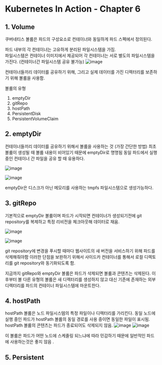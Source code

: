 
# Kubernetes In Action - Chapter 6
## 1. Volume
쿠버네티스 볼륨은 파드의 구성요소로 컨테이너와 동일하게 파드 스펙에서 정의된다.

파드 내부의 각 컨테이너는 고유하게 분리된 파일시스템을 가짐.  
파일시스템은 컨테이너 이미지에서 제공되어 각 컨테이너는 서로 별도의 파일시스템을 가진다. (컨테이너간 파일시스템 공유 불가능)
![image](https://user-images.githubusercontent.com/98390642/156348472-18a22c78-cb15-435c-b022-28f146622e23.png)


컨테이너들끼리 데이터를 공유하기 위해, 그리고 실제 데이터를 가진 디렉터리를 보존하기 위해 볼륨을 사용함.

볼륨의 유형
1. emptyDir
2. gitRepo
3. hostPath
4. PersistentDisk
5. PersistentVolumeClaim

## 2. emptyDir
컨테이너들끼리 데이터를 공유하기 위해서 볼륨을 사용하는 것 (가장 간단한 방법)
최초 볼륨이 생성될 때 볼륨 내용이 비어있기 때문에 emptyDir로 명명됨
동일 파드에서 실행 중인 컨테이너 간 파일을 공유 할 때 유용하다.

![image](https://user-images.githubusercontent.com/98390642/156348937-22f67148-4f39-4072-a674-ac61ebbddd26.png)

![image](https://user-images.githubusercontent.com/98390642/156349340-05a0c119-8a20-4d47-8f4f-541d1f5256f1.png)

emptyDir은 디스크가 아닌 메모리를 사용하는 tmpfs 파일시스템으로 생성가능하다.

## 3. gitRepo
기본적으로 emptyDir 볼륨이며 파드가 시작되면 컨테이너가 생성되기전에 git repository를 복제하고 특정 리비전을 체크아웃해 데이터로 채움.

![image](https://user-images.githubusercontent.com/98390642/156350008-6761b2d0-4e11-4b9f-9420-68773ec5dc3d.png)

![image](https://user-images.githubusercontent.com/98390642/156350192-139557eb-79c7-4da4-be26-2c5bfc51b447.png)

git repository에 변경을 푸시할 때마다 웹사이트의 새 버전을 서비스하기 위해 파드를 삭제해줘야함
이러한 단점을 보완하기 위해서 사이드카 컨테이너를 통해서 로컬 디렉토리를 git repository와 동기화되도록 함.

지금까지 gitRepo와 emptyDir 볼륨은 파드가 삭제되면 볼륨과 콘텐츠는 삭제된다.
이후부터 볼 다른 유형의 볼륨은 새 디렉터리를 생성하지 않고 대신 기존에 존재하는 외부 디렉터리를 파드의 컨테이너 파일시스템에 마운트한다.

## 4. hostPath
hostPath 볼륨은 노드 파일시스템의 특정 파일이나 디렉터리를 가리킨다.
동일 노드에 실행 중인 파드가 hostPath 볼륨의 동일 경로를 사용 중이면 동일한 파일이 표시됨.
hostPath 볼륨의 콘텐츠는 파드가 종료되어도 삭제되지 않음.
![image](https://user-images.githubusercontent.com/98390642/156351291-fb5d8d43-d6dd-4603-bf4f-177059a48815.png)
![image](https://user-images.githubusercontent.com/98390642/156351622-718a5167-69b4-4a06-8025-b29d608fa4d3.png)

이 볼륨은 파드가 어떤 노드에 스케줄링 되느냐에 따라 민감하기 때문에 일반적인 파드에 사용하는것은 좋지 않음 .

## 5. Persistent

